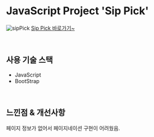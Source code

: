 # JavaScript Project 'Sip Pick'

![sipPick](https://em-content.zobj.net/source/serenityos/392/tropical-drink_1f379.png)
 [Sip Pick 바로가기~](https://sip-pick.vercel.app/)  
 

<br>

## 사용 기술 스택
* JavaScript
* BootStrap

<br>

## **느낀점 & 개선사항**
페이지 정보가 없어서 페이지네이션 구현이 어려웠음.


